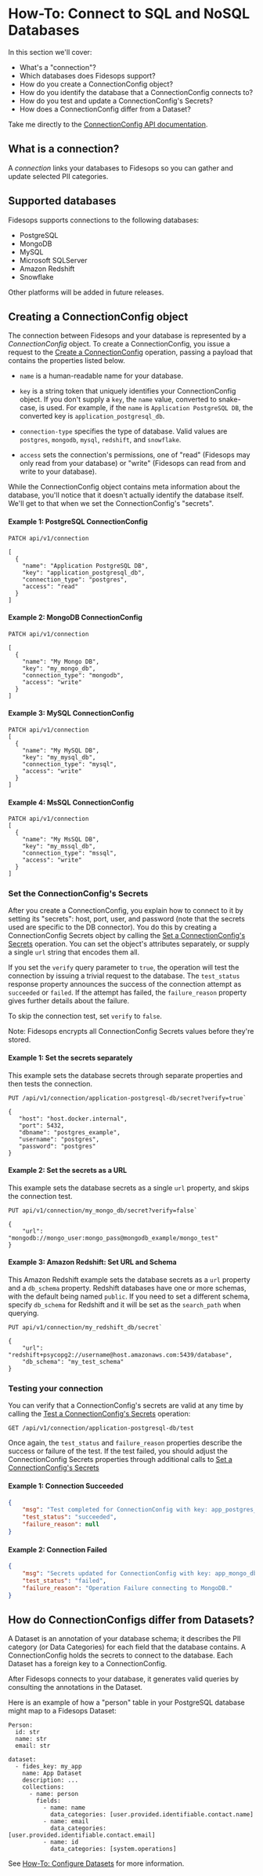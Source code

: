# How-To: Connect to SQL and NoSQL Databases

In this section we'll cover:

- What's a "connection"?
- Which databases does Fidesops support?
- How do you create a ConnectionConfig object?
- How do you identify the database that a ConnectionConfig connects to?
- How do you test and update a ConnectionConfig's Secrets?
- How does a ConnectionConfig differ from a Dataset?


Take me directly to the [ConnectionConfig API documentation](/fidesops/api#operations-tag-Connections).

## What is a connection?

A _connection_ links your databases to Fidesops so you can gather and update selected PII 
categories.

## Supported databases

Fidesops supports connections to the following databases:

* PostgreSQL
* MongoDB
* MySQL
* Microsoft SQLServer
* Amazon Redshift
* Snowflake

Other platforms will be added in future releases.

## Creating a ConnectionConfig object 

The connection between Fidesops and your database is represented by a _ConnectionConfig_ object. To create a ConnectionConfig, you issue a request to the [Create a ConnectionConfig](/fidesops/api/#operations-Connections-put_connections_api_v1_connection_put) operation, passing a payload that contains the properties listed below. 

* `name`  is a human-readable name for your database.

* `key`  is a string token that uniquely identifies your ConnectionConfig object. If you don't supply a `key`, the `name` value, converted to snake-case, is used. For example, if the `name` is `Application PostgreSQL DB`, the converted key is `application_postgresql_db`.

* `connection-type` specifies the type of database. Valid values are `postgres`, `mongodb`, `mysql`, `redshift`, and `snowflake`.

* `access` sets the connection's permissions, one of "read" (Fidesops may only read from your database) or "write" (Fidesops can read from and write to your database).

While the ConnectionConfig object contains meta information about the database, you'll notice that it doesn't actually identify the database itself. We'll get to that when we set the ConnectionConfig's "secrets".


#### Example 1: PostgreSQL ConnectionConfig

``` 
PATCH api/v1/connection

[
  { 
    "name": "Application PostgreSQL DB",
    "key": "application_postgresql_db",
    "connection_type": "postgres",
    "access": "read"
  }
]
```

#### Example 2: MongoDB ConnectionConfig



```
PATCH api/v1/connection

[
  { 
    "name": "My Mongo DB",
    "key": "my_mongo_db",
    "connection_type": "mongodb",
    "access": "write"
  }
]
``` 

#### Example 3: MySQL ConnectionConfig 

```
PATCH api/v1/connection 
[
  { 
    "name": "My MySQL DB",
    "key": "my_mysql_db",
    "connection_type": "mysql",
    "access": "write"
  }
]
``` 

#### Example 4: MsSQL ConnectionConfig

```
PATCH api/v1/connection 
[
  { 
    "name": "My MsSQL DB",
    "key": "my_mssql_db",
    "connection_type": "mssql",
    "access": "write"
  }
]
``` 


### Set the ConnectionConfig's Secrets

After you create a ConnectionConfig, you explain how to connect to it by setting its "secrets": host, port, user, and password (note that the secrets used are specific to the DB connector). You do this by creating a ConnectionConfig Secrets object by calling the [Set a ConnectionConfig's Secrets](/fidesops/api#operations-Connections-put_connection_config_secrets_api_v1_connection__connection_key__secret_put) operation. You can set the object's attributes separately, or supply a single `url` string that encodes them all.

If you set the `verify` query parameter to `true`, the operation  will  test the connection by issuing a trivial request to the database. The `test_status` response property announces the success of the connection attempt as `succeeded` or `failed`. If the attempt has failed, the `failure_reason` property gives further details about the failure.

To skip the connection test, set `verify` to `false`.

Note: Fidesops encrypts all ConnectionConfig Secrets values before they're stored.


#### Example 1: Set the secrets separately

This example sets the database secrets through separate properties and then tests the connection.

```
PUT /api/v1/connection/application-postgresql-db/secret?verify=true`

{
   "host": "host.docker.internal",
   "port": 5432,
   "dbname": "postgres_example",
   "username": "postgres",
   "password": "postgres"
}
```

#### Example 2: Set the secrets as a URL

This example sets the database secrets as a single `url` property, and skips the connection test.


```
PUT api/v1/connection/my_mongo_db/secret?verify=false`
 
{
    "url": "mongodb://mongo_user:mongo_pass@mongodb_example/mongo_test"
}
```

#### Example 3: Amazon Redshift: Set URL and Schema

This Amazon Redshift example sets the database secrets as a `url` property and a `db_schema` property.  Redshift
databases have one or more schemas, with the default being named `public`.  If you need to set a different schema,
specify `db_schema` for Redshift and it will be set as the `search_path` when querying.


```
PUT api/v1/connection/my_redshift_db/secret`
 
{
    "url": "redshift+psycopg2://username@host.amazonaws.com:5439/database",
    "db_schema": "my_test_schema"
}
```

### Testing your connection 

You can verify that a ConnectionConfig's secrets are valid at any time by calling the [Test a ConnectionConfig's Secrets](/fidesops/api#operations-Connections-test_connection_config_secrets_api_v1_connection__connection_key__test_get) operation:


```
GET /api/v1/connection/application-postgresql-db/test
```

Once again, the `test_status` and `failure_reason` properties describe the success or failure of the test. If the test failed,
you should adjust the ConnectionConfig Secrets properties through additional calls to [Set a ConnectionConfig's Secrets](/fidesops/api#operations-Connections-put_connection_config_secrets_api_v1_connection__connection_key__secret_put)


#### Example 1: Connection Succeeded

```json
{
    "msg": "Test completed for ConnectionConfig with key: app_postgres_db.",
    "test_status": "succeeded",
    "failure_reason": null
}
```

#### Example 2: Connection Failed

```json
{
    "msg": "Secrets updated for ConnectionConfig with key: app_mongo_db.",
    "test_status": "failed",
    "failure_reason": "Operation Failure connecting to MongoDB."
}
```


## How do ConnectionConfigs differ from Datasets?

A Dataset is an annotation of your database schema; it describes the PII category (or Data Categories) for each field that the database contains. A ConnectionConfig holds the secrets to connect to the database. Each Dataset has a foreign key to a ConnectionConfig.

After Fidesops connects to your database, it generates valid queries by consulting the annotations in the Dataset.

Here is an example of how a "person" table in your PostgreSQL database might map to a Fidesops
Dataset:

```
Person:
  id: str
  name: str
  email: str

dataset:
  - fides_key: my_app
    name: App Dataset
    description: ...
    collections:
      - name: person
        fields:
          - name: name
            data_categories: [user.provided.identifiable.contact.name]
          - name: email
            data_categories: [user.provided.identifiable.contact.email]
          - name: id
            data_categories: [system.operations] 
```


See [How-To: Configure Datasets](datasets.md) for more information.